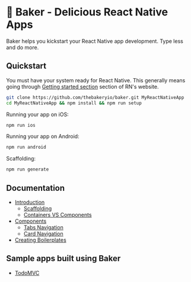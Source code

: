 # 🍰 Baker - Delicious React Native Apps 

Baker helps you kickstart your React Native app development. Type less and do more. 

## Quickstart

You must have your system ready for React Native. This generally means going through [Getting started section](https://facebook.github.io/react-native/docs/getting-started.html#content) section of RN's website.

```sh
git clone https://github.com/thebakeryio/baker.git MyReactNativeApp
cd MyReactNativeApp && npm install && npm run setup 
```

Running your app on iOS:

```sh
npm run ios
```

Running your app on Android:

```sh
npm run android
```

Scaffolding:

```sh
npm run generate
```

## Documentation

* [Introduction](/docs/introduction/README.md)
  * [Scaffolding](/docs/introduction/scaffolding.md)
  * [Containers VS Components](/docs/introduction/ContainersVsComponents.md)
* [Components](/docs/components/README.md)
  * [Tabs Navigation](/docs/components/TabsNavigation.md)
  * [Card Navigation](/docs/components/CardsNavigation.md)
* [Creating Boilerplates](/docs/CreatingBoilerplates.md)

## Sample apps built using Baker

- [TodoMVC](https://github.com/thebakeryio/todomvc-react-native)
